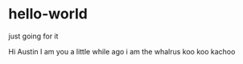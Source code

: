 # hello-world
just going for it


Hi Austin 
I am you a little while ago i am the whalrus koo koo kachoo

